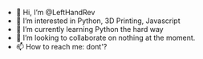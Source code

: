 - 👋 Hi, I’m @LeftHandRev
- 👀 I’m interested in Python, 3D Printing, Javascript
- 🌱 I’m currently learning Python the hard way
- 💞️ I’m looking to collaborate on nothing at the moment.
- 📫 How to reach me: dont'?

<!---
LeftHandRev/LeftHandRev is a ✨ special ✨ repository because its `README.md` (this file) appears on your GitHub profile.
You can click the Preview link to take a look at your changes.
--->
